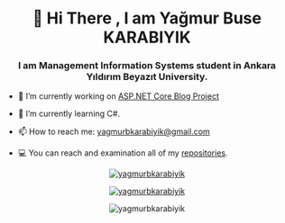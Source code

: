 <h1 align="center"> 👋 Hi There , I am Yağmur Buse KARABIYIK</h1>
<h3 align="center"> I am Management Information Systems student in Ankara Yıldırım Beyazıt University.</h3>




- 🔭 I’m currently working on [ASP.NET Core Blog Project](https://github.com/yagmurbkarabiyik/Asp.Net-Core-5.0-Blog-Project)

- 🌱 I’m currently learning C#.  

- 📫 How to reach me: yagmurbkarabiyik@gmail.com

- 💻 You can reach and examination all of my [repositories](https://github.com/yagmurbkarabiyik?tab=repositories).

<p align="center"><a href="https://www.linkedin.com/in/ya%C4%9Fmur-buse-karab%C4%B1y%C4%B1k-425357212/" target="blank"><img src="https://img.shields.io/badge/LinkedIn-0077B5?style=for-the-badge&logo=linkedin&logoColor=white" alt="yagmurbkarabiyik"></a></p>

<p align="center"> <a href="https://github-readme-stats.vercel.app/api?username=yagmurbkarabiyik&show_icons=true&theme=radical" alt="yagmurbkarabiyik"><img src="https://github-readme-stats.vercel.app/api?username=yagmurbkarabiyik&show_icons=true&theme=radical" alt="yagmurbkarabiyik" /></a> </p> 

<p align="center"> <img src="https://komarev.com/ghpvc/?username=yagmurbkarabiyik&label=Profile%20views&color=0e75b6&style=flat" alt="yagmurbkarabiyik" /> </p>
